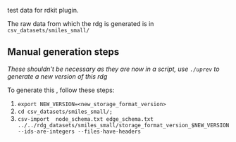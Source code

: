 test data for rdkit plugin.

The raw data from which the rdg is generated is in `csv_datasets/smiles_small/`


## Manual generation steps

*These shouldn't be necessary as they are now in a script, use `./uprev` to generate a new version of this rdg*

To generate this , follow these steps:
1) `export NEW_VERSION=<new_storage_format_version>`
2) `cd csv_datasets/smiles_small/;`
3) `csv-import  node_schema.txt edge_schema.txt ../../rdg_datasets/smiles_small/storage_format_version_$NEW_VERSION --ids-are-integers --files-have-headers`
